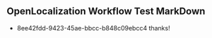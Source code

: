 ## OpenLocalization Workflow Test MarkDown
* 8ee42fdd-9423-45ae-bbcc-b848c09ebcc4 thanks!

<!--HONumber=Aug16_HO5-->


